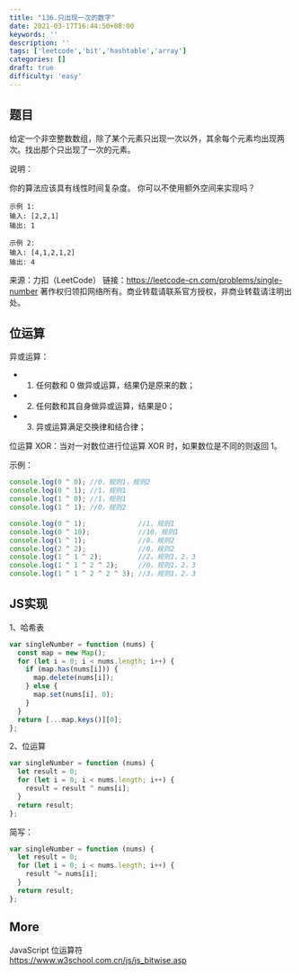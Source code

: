 ```yaml
---
title: "136.只出现一次的数字"
date: 2021-03-17T16:44:50+08:00
keywords: ''
description: ''
tags: ['leetcode','bit','hashtable','array']
categories: []
draft: true
difficulty: 'easy'
---
```


## 题目

给定一个非空整数数组，除了某个元素只出现一次以外，其余每个元素均出现两次。找出那个只出现了一次的元素。

说明：

你的算法应该具有线性时间复杂度。 你可以不使用额外空间来实现吗？

```
示例 1:
输入: [2,2,1]
输出: 1

示例 2:
输入: [4,1,2,1,2]
输出: 4
```

来源：力扣（LeetCode）
链接：https://leetcode-cn.com/problems/single-number
著作权归领扣网络所有。商业转载请联系官方授权，非商业转载请注明出处。

## 位运算

异或运算：

- 1. 任何数和 0 做异或运算，结果仍是原来的数；
- 2. 任何数和其自身做异或运算，结果是0；
- 3. 异或运算满足交换律和结合律；

位运算 XOR：当对一对数位进行位运算 XOR 时，如果数位是不同的则返回 1。

示例：
```javascript
console.log(0 ^ 0); //0，规则1，规则2
console.log(0 ^ 1); //1，规则1
console.log(1 ^ 0); //1，规则1
console.log(1 ^ 1); //0，规则2

console.log(0 ^ 1);             //1，规则1
console.log(0 ^ 10);            //10，规则1
console.log(1 ^ 1);             //0，规则2
console.log(2 ^ 2);             //0，规则2
console.log(1 ^ 1 ^ 2);         //2，规则1，2，3
console.log(1 ^ 1 ^ 2 ^ 2);     //0，规则1，2，3
console.log(1 ^ 1 ^ 2 ^ 2 ^ 3); //3，规则1，2，3
```

## JS实现

1、哈希表

```javascript
var singleNumber = function (nums) {
  const map = new Map();
  for (let i = 0; i < nums.length; i++) {
    if (map.has(nums[i])) {
      map.delete(nums[i]);
    } else {
      map.set(nums[i], 0);
    }
  }
  return [...map.keys()][0];
};
```

2、位运算

```javascript
var singleNumber = function (nums) {
  let result = 0;
  for (let i = 0; i < nums.length; i++) {
    result = result ^ nums[i];
  }
  return result;
};
```

简写：
```javascript
var singleNumber = function (nums) {
  let result = 0;
  for (let i = 0; i < nums.length; i++) {
    result ^= nums[i];
  }
  return result;
};
```

## More 

JavaScript 位运算符  
https://www.w3school.com.cn/js/js_bitwise.asp